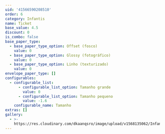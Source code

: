 ```yaml
---
uid: '41566590208510'
order: 6
category: Infantis
name: Ticket
base_value: 4.5
discount: 0
is_combo: false
base_paper_type:
  - base_paper_type_option: Offset (fosco)
    value: 0
  - base_paper_type_option: Glossy (fotográfico)
    value: 0
  - base_paper_type_option: Linho (texturizado)
    value: 0
envelope_paper_type: []
configurables:
  - configurable_list:
      - configurable_list_option: Tamanho grande
        value: 0
      - configurable_list_option: Tamanho pequeno
        value: -1.6
    configurable_name: Tamanho
extras: []
gallery:
  - >-
    https://res.cloudinary.com/dkaanqsro/image/upload/v1568135062/Infantis/Convite_ticket_1_xobnhv.jpg
---
```


